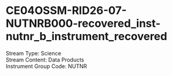 # CE04OSSM-RID26-07-NUTNRB000-recovered_inst-nutnr_b_instrument_recovered

Stream Type: Science<br>
Stream Content: Data Products<br>
Instrument Group Code: NUTNR<br>
